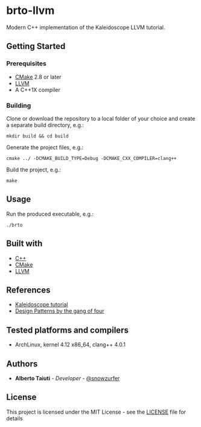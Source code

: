 # brto-llvm
Modern C++ implementation of the Kaleidoscope LLVM tutorial.

## Getting Started
### Prerequisites
* [CMake](http://cmake.org) 2.8 or later
* [LLVM](http://releases.llvm.org/)
* A C++1X compiler

### Building
Clone or download the repository to a local folder of your choice and
create a separate build directory, e.g.:
```
mkdir build && cd build
```
Generate the project files, e.g.:
```
cmake ../ -DCMAKE_BUILD_TYPE=Debug -DCMAKE_CXX_COMPILER=clang++
```
Build the project, e.g.:
```
make
```

## Usage
Run the produced executable, e.g.:
```
./brto
```

## Built with
* [C++](http://isocpp.org)
* [CMake](http://cmake.org)
* [LLVM](http://llvm.org)

## References
* [Kaleidoscope tutorial](https://llvm.org/docs/tutorial/index.html)
* [Design Patterns by the gang of four](https://en.wikipedia.org/wiki/Design_Patterns)

## Tested platforms and compilers
* ArchLinux, kernel 4.12 x86_64, clang++ 4.0.1

## Authors
* **Alberto Taiuti** - *Developer* -
[@snowzurfer](https://github.com/snowzurfer)

## License
This project is licensed under the MIT License - see the [LICENSE](LICENSE) file
for details
